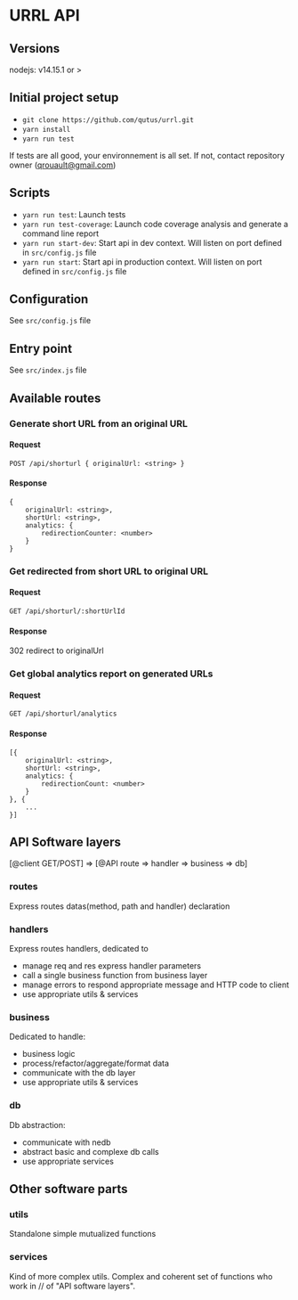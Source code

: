 # URRL API

## Versions
nodejs: v14.15.1 or >

## Initial project setup
- `git clone https://github.com/qutus/urrl.git`
- `yarn install`
- `yarn run test`

If tests are all good, your environnement is all set. If not, contact repository owner (qrouault@gmail.com)

## Scripts
- `yarn run test`: Launch tests
- `yarn run test-coverage`: Launch code coverage analysis and generate a command line report
- `yarn run start-dev`: Start api in dev context. Will listen on port defined in `src/config.js` file
- `yarn run start`: Start api in production context. Will listen on port defined in `src/config.js` file

## Configuration
See `src/config.js` file

## Entry point
See `src/index.js` file

## Available routes

### Generate short URL from an original URL

#### Request
`POST /api/shorturl { originalUrl: <string> }`
#### Response
```
{
    originalUrl: <string>,
    shortUrl: <string>,
    analytics: {
        redirectionCounter: <number>
    }
}
```

### Get redirected from short URL to original URL

#### Request
`GET /api/shorturl/:shortUrlId`
#### Response
302 redirect to originalUrl

### Get global analytics report on generated URLs

#### Request
`GET /api/shorturl/analytics`

#### Response
```
[{
    originalUrl: <string>,
    shortUrl: <string>,
    analytics: {
        redirectionCount: <number>
    }
}, { 
    ...
}]
```

## API Software layers
[@client GET/POST]  => [@API route => handler => business => db]

### routes
Express routes datas(method, path and handler) declaration

### handlers
Express routes handlers, dedicated to 
- manage req and res express handler parameters
- call a single business function from business layer
- manage errors to respond appropriate message and HTTP code to client
- use appropriate utils & services

### business
Dedicated to handle:
- business logic
- process/refactor/aggregate/format data
- communicate with the db layer
- use appropriate utils & services

### db
Db abstraction:
- communicate with nedb
- abstract basic and complexe db calls 
- use appropriate services

## Other software parts

### utils
Standalone simple mutualized functions

### services
Kind of more complex utils. Complex and coherent set of functions who work in // of "API software layers".